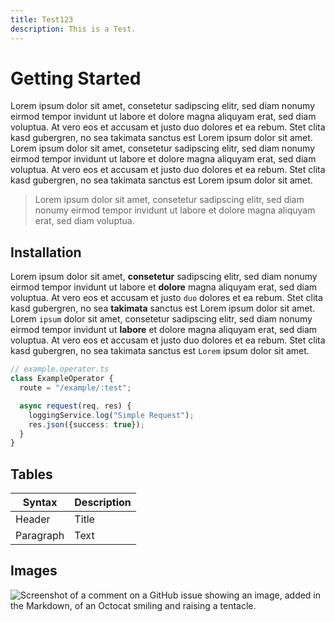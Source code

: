 ```yaml
---
title: Test123
description: This is a Test.
---
```


# Getting Started

Lorem ipsum dolor sit amet, consetetur sadipscing elitr, sed diam nonumy eirmod tempor invidunt ut labore et dolore magna aliquyam erat, sed diam voluptua. At vero eos et accusam et justo duo dolores et ea rebum. Stet clita kasd gubergren, no sea takimata sanctus est Lorem ipsum dolor sit amet. Lorem ipsum dolor sit amet, consetetur sadipscing elitr, sed diam nonumy eirmod tempor invidunt ut labore et dolore magna aliquyam erat, sed diam voluptua. At vero eos et accusam et justo duo dolores et ea rebum. Stet clita kasd gubergren, no sea takimata sanctus est Lorem ipsum dolor sit amet.

> Lorem ipsum dolor sit amet, consetetur sadipscing elitr, sed diam nonumy eirmod tempor invidunt ut labore et dolore magna aliquyam erat, sed diam voluptua.

## Installation

Lorem ipsum dolor sit amet, **consetetur** sadipscing elitr, sed diam nonumy eirmod tempor invidunt ut labore et **dolore** magna aliquyam erat, sed diam voluptua. At vero eos et accusam et justo `duo` dolores et ea rebum. Stet clita kasd gubergren, no sea **takimata** sanctus est Lorem ipsum dolor sit amet. Lorem `ipsum` dolor sit amet, consetetur sadipscing elitr, sed diam nonumy eirmod tempor invidunt ut **labore** et dolore magna aliquyam erat, sed diam voluptua. At vero eos et accusam et justo duo dolores et ea rebum. Stet clita kasd gubergren, no sea takimata sanctus est `Lorem` ipsum dolor sit amet.


```ts
// example.operator.ts
class ExampleOperator {
  route = "/example/:test";

  async request(req, res) {
    loggingService.log("Simple Request");
    res.json({success: true});
  }
}
```

## Tables

| Syntax      | Description |
| ----------- | ----------- |
| Header      | Title       |
| Paragraph   | Text        |

## Images

![Screenshot of a comment on a GitHub issue showing an image, added in the Markdown, of an Octocat smiling and raising a tentacle.](https://myoctocat.com/assets/images/base-octocat.svg)